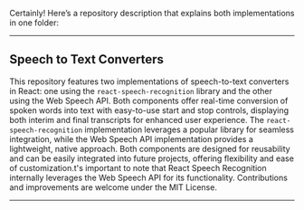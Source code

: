 Certainly! Here’s a repository description that explains both implementations in one folder:

---

## Speech to Text Converters

This repository features two implementations of speech-to-text converters in React: one using the `react-speech-recognition` library and the other using the Web Speech API. Both components offer real-time conversion of spoken words into text with easy-to-use start and stop controls, displaying both interim and final transcripts for enhanced user experience. The `react-speech-recognition` implementation leverages a popular library for seamless integration, while the Web Speech API implementation provides a lightweight, native approach. Both components are designed for reusability and can be easily integrated into future projects, offering flexibility and ease of customization.t's important to note that React Speech Recognition internally leverages the Web Speech API for its functionality.
Contributions and improvements are welcome under the MIT License.

---
